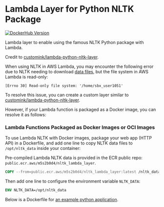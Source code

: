 # Lambda Layer for Python NLTK Package

 [![DockerHub Version](https://img.shields.io/docker/v/petercatai/nltk-layer?logo=docker&logoColor=white)](https://hub.docker.com/r/petercatai/nltk-layer)

Lambda layer to enable using the famous NLTK Python package with Lambda.

Credit to [customink/lambda-python-nltk-layer](https://github.com/customink/lambda-python-nltk-layer).

When using NLTK in AWS Lambda, you may encounter the following error due to NLTK needing to download [data files](https://www.nltk.org/data.html), but the file system in AWS Lambda is read-only:

```
[Errno 30] Read-only file system: '/home/sbx_user1051'
```

To resolve this issue, you can create a custom layer similar to [customink/lambda-python-nltk-layer](https://github.com/customink/lambda-python-nltk-layer).

However, if your Lambda function is packaged as a Docker image, you can resolve it as follows:


### Lambda Functions Packaged as Docker Images or OCI Images

To use Lambda NLTK with Docker images, package your web app (HTTP API) in a Dockerfile, and add one line to copy NLTK data files to `/opt/nltk_data` inside your container:

Pre-compiled Lambda NLTK data is provided in the ECR public repo: `public.ecr.aws/m5s2b0d4/nltk_lambda_layer`.

```dockerfile
COPY --from=public.ecr.aws/m5s2b0d4/nltk_lambda_layer:latest /nltk_data /opt/nltk_data
```

Then add one line to configure the environment variable `NLTK_DATA`:

```dockerfile
ENV NLTK_DATA=/opt/nltk_data
```

Below is a Dockerfile for [an example python application](examples/Dockerfile).
